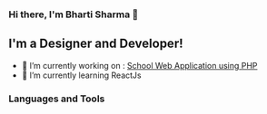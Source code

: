 ### Hi there, I'm Bharti Sharma 👋
## I'm a Designer and Developer!
- 🔭 I’m currently working on : [School Web Application using PHP](http://webartihc.ultimatefreehost.in/)
- 🌱 I’m currently learning ReactJs
### Languages and Tools
[logo]: https://github.com/adam-p/markdown-here/raw/master/src/common/images/icon48.png "Logo Title Text 2"




